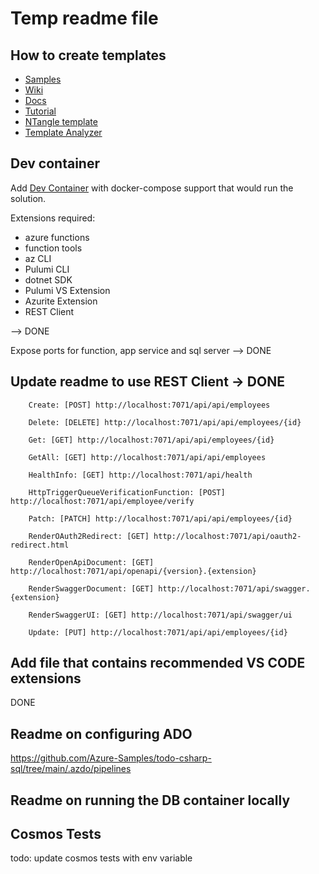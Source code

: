 # Temp readme file

## How to create templates

* [Samples](https://github.com/dotnet/samples/tree/main/core/tutorials/cli-templates-create-item-template)
* [Wiki](https://github.com/dotnet/templating/wiki)
* [Docs](https://learn.microsoft.com/en-us/dotnet/core/tools/custom-templates)
* [Tutorial](https://learn.microsoft.com/en-us/dotnet/core/tutorials/cli-templates-create-item-template)
* [NTangle template](https://github.com/Avanade/NTangle/tree/main/tools/NTangle.Template)
* [Template Analyzer](https://github.com/sayedihashimi/template-sample#template-analyzer)

## Dev container

Add [Dev Container](https://code.visualstudio.com/docs/remote/create-dev-container#_use-docker-compose) with docker-compose support that would run the solution.

Extensions required:

* azure functions
* function tools
* az CLI
* Pulumi CLI
* dotnet SDK
* Pulumi VS Extension
* Azurite Extension
* REST Client

--> DONE

Expose ports for function, app service and sql server
--> DONE

## Update readme to use REST Client -> DONE
        Create: [POST] http://localhost:7071/api/api/employees

        Delete: [DELETE] http://localhost:7071/api/api/employees/{id}

        Get: [GET] http://localhost:7071/api/api/employees/{id}

        GetAll: [GET] http://localhost:7071/api/api/employees

        HealthInfo: [GET] http://localhost:7071/api/health

        HttpTriggerQueueVerificationFunction: [POST] http://localhost:7071/api/employee/verify

        Patch: [PATCH] http://localhost:7071/api/api/employees/{id}

        RenderOAuth2Redirect: [GET] http://localhost:7071/api/oauth2-redirect.html

        RenderOpenApiDocument: [GET] http://localhost:7071/api/openapi/{version}.{extension}

        RenderSwaggerDocument: [GET] http://localhost:7071/api/swagger.{extension}

        RenderSwaggerUI: [GET] http://localhost:7071/api/swagger/ui

        Update: [PUT] http://localhost:7071/api/api/employees/{id}

## Add file that contains recommended VS CODE extensions

DONE

## Readme on configuring ADO

https://github.com/Azure-Samples/todo-csharp-sql/tree/main/.azdo/pipelines

## Readme on running the DB container locally

## Cosmos Tests
todo: update cosmos tests with env variable